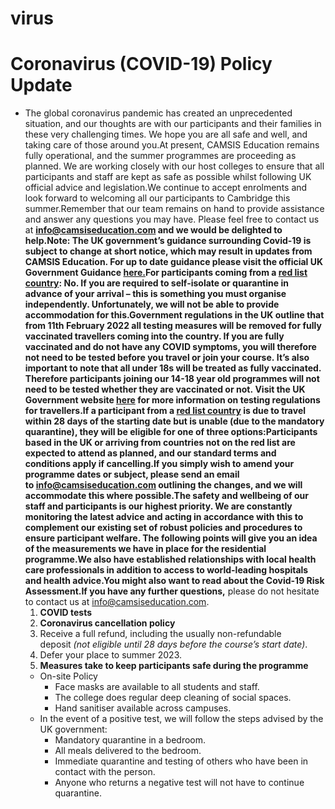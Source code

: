 # virus

# Coronavirus (COVID-19) Policy Update

- The global coronavirus pandemic has created an unprecedented situation, and our thoughts are with our participants and their families in these very challenging times. We hope you are all safe and well, and taking care of those around you.At present, CAMSIS Education remains fully operational, and the summer programmes are proceeding as planned. We are working closely with our host colleges to ensure that all participants and staff are kept as safe as possible whilst following UK official advice and legislation.We continue to accept enrolments and look forward to welcoming all our participants to Cambridge this summer.Remember that our team remains on hand to provide assistance and answer any questions you may have. Please feel free to contact us at ****[info@camsiseducation.com](mailto:info@camsiseducation.com) and we would be delighted to help.**Note:** The UK government’s guidance surrounding Covid-19 is subject to change at short notice, which may result in updates from CAMSIS Education. For up to date guidance please visit the official UK Government Guidance [here.](https://www.gov.uk/guidance/travel-to-england-from-another-country-during-coronavirus-covid-19)For participants coming from a **[red list country](https://www.gov.uk/guidance/red-list-of-countries-and-territories):** No. If you are required to self-isolate or quarantine in advance of your arrival – this is something you must organise independently. Unfortunately, we will not be able to provide accommodation for this.Government regulations in the UK outline that from 11th February 2022 all testing measures will be removed for fully vaccinated travellers coming into the country. If you are fully vaccinated and do not have any COVID symptoms, you will therefore not need to be tested before you travel or join your course. It’s also important to note that all under 18s will be treated as fully vaccinated. Therefore participants joining our 14-18 year old programmes will not need to be tested whether they are vaccinated or not. Visit the UK Government website [here](https://www.gov.uk/guidance/travel-to-england-from-another-country-during-coronavirus-covid-19) for more information on testing regulations for travellers.If a participant from a **[red list country](https://www.gov.uk/guidance/red-list-of-countries-and-territories)** is due to travel within 28 days of the starting date but is unable (due to the mandatory quarantine), they will be eligible for one of three options:Participants based in the UK or arriving from countries not on the red list are expected to attend as planned, and our standard **terms and conditions** apply if cancelling.If you simply wish to amend your programme dates or subject, please send an email to [info@camsiseducation.com](mailto:info@camsiseducation.com) outlining the changes, and we will accommodate this where possible.The safety and wellbeing of our staff and participants is our highest priority. We are constantly monitoring the latest advice and acting in accordance with this to complement our existing set of robust policies and procedures to ensure participant welfare. The following points will give you an idea of the measurements we have in place for the residential programme.We also have established relationships with local health care professionals in addition to access to world-leading hospitals and health advice.You might also want to read about the Covid-19 Risk Assessment.If you have any further questions**,** please do not hesitate to contact us at [info@camsiseducation.com](mailto:info@camsiseducation.com).
    1. **COVID tests**
    2. **Coronavirus cancellation policy**
    3. Receive a full refund, including the usually non-refundable deposit *(not eligible until 28 days before the course’s start date)*.
    4. Defer your place to summer 2023.
    5. **Measures take to keep participants safe during the programme**
    - On-site Policy
        - Face masks are available to all students and staff.
        - The college does regular deep cleaning of social spaces.
        - Hand sanitiser available across campuses.
    - In the event of a positive test, we will follow the steps advised by the UK government:
        - Mandatory quarantine in a bedroom.
        - All meals delivered to the bedroom.
        - Immediate quarantine and testing of others who have been in contact with the person.
        - Anyone who returns a negative test will not have to continue quarantine.